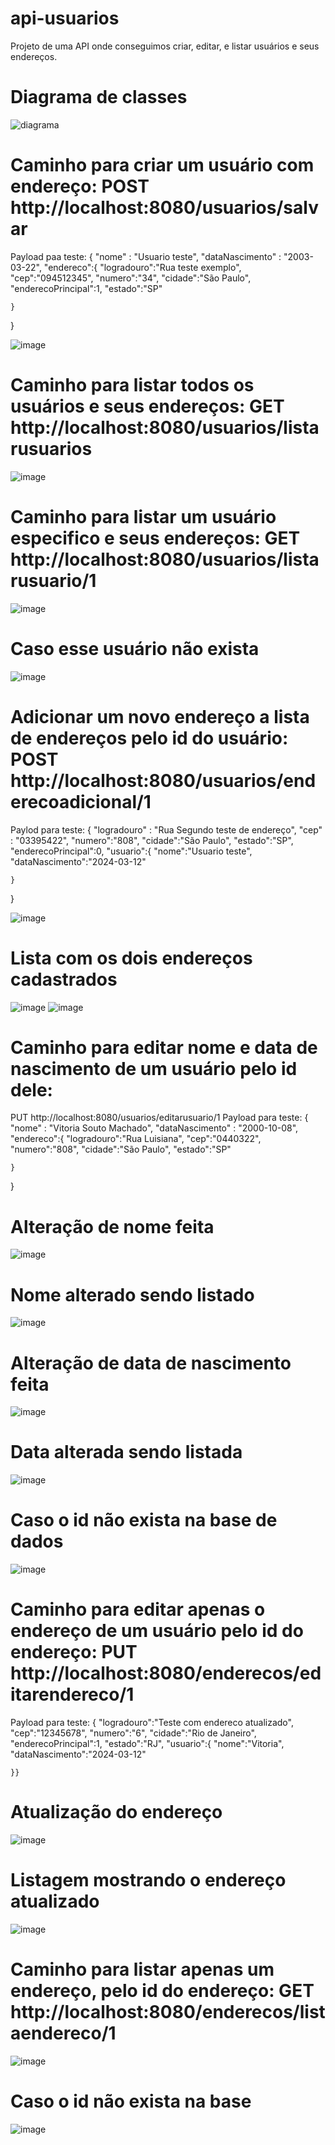 # api-usuarios
Projeto de uma API onde conseguimos criar, editar, e listar usuários e seus endereços. 

# Diagrama de classes
![diagrama](https://github.com/VitoriaSouto06/api-usuarios/assets/70921240/cdf877ae-5372-4691-9805-2950ce6b33b2)


# Caminho para criar um usuário com endereço: POST http://localhost:8080/usuarios/salvar
Payload paa teste: {
    "nome" : "Usuario teste",
    "dataNascimento" : "2003-03-22",
    "endereco":{
        "logradouro":"Rua teste exemplo",
        "cep":"094512345",
        "numero":"34",
        "cidade":"São Paulo",
        "enderecoPrincipal":1,
        "estado":"SP"
        
        
    }
}

![image](https://github.com/VitoriaSouto06/api-usuarios/assets/70921240/aa1b2940-32d6-4766-a0f2-acaba3392854)



# Caminho para listar todos os usuários e seus endereços: GET http://localhost:8080/usuarios/listarusuarios
![image](https://github.com/VitoriaSouto06/api-usuarios/assets/70921240/49d21c40-d1fb-4882-839a-2cdacf48558e)

# Caminho para listar um usuário especifico e seus endereços: GET http://localhost:8080/usuarios/listarusuario/1
![image](https://github.com/VitoriaSouto06/api-usuarios/assets/70921240/50e102bb-0152-4785-a8d7-6a357a5ffe5b)

# Caso esse usuário não exista
![image](https://github.com/VitoriaSouto06/api-usuarios/assets/70921240/4123ddee-4b0b-40c9-911f-f61289c62c13)



# Adicionar um novo endereço a lista de endereços pelo id do usuário: POST http://localhost:8080/usuarios/enderecoadicional/1
Paylod para teste:
{
    "logradouro" : "Rua Segundo teste de endereço",
    "cep" : "03395422",
     "numero":"808",
        "cidade":"São Paulo",
        "estado":"SP",
         "enderecoPrincipal":0,
    "usuario":{
        "nome":"Usuario teste",
        "dataNascimento":"2024-03-12"
    
        
    }
}


![image](https://github.com/VitoriaSouto06/api-usuarios/assets/70921240/78c4f384-aeac-4e8a-a849-93c4d7a91a5a)

# Lista com os dois endereços cadastrados
![image](https://github.com/VitoriaSouto06/api-usuarios/assets/70921240/bc8a1478-4bac-4adf-ad1f-9836f38638d7)
![image](https://github.com/VitoriaSouto06/api-usuarios/assets/70921240/bac12c7e-752c-4938-8d1c-5226a231bbee)




# Caminho para editar nome e data de nascimento de um usuário pelo id dele:
PUT http://localhost:8080/usuarios/editarusuario/1
Payload para teste:
{
    "nome" : "Vitoria Souto Machado",
    "dataNascimento" : "2000-10-08",
    "endereco":{
        "logradouro":"Rua Luisiana",
        "cep":"0440322",
        "numero":"808",
        "cidade":"São Paulo",
        "estado":"SP"
        
    }
}

# Alteração de nome feita
![image](https://github.com/VitoriaSouto06/api-usuarios/assets/70921240/25907df3-d53a-4e71-88cb-3d1eedebf417)
# Nome alterado sendo listado
![image](https://github.com/VitoriaSouto06/api-usuarios/assets/70921240/a493eaae-aea8-4b3e-b298-ac10b9f16aee)

# Alteração de data de nascimento feita
![image](https://github.com/VitoriaSouto06/api-usuarios/assets/70921240/89928af1-a10a-4f61-9523-91be5e86b5c4)
# Data alterada sendo listada
![image](https://github.com/VitoriaSouto06/api-usuarios/assets/70921240/cf2fe1e4-7f18-4304-b81c-50684494e66b)

# Caso o id não exista na base de dados
![image](https://github.com/VitoriaSouto06/api-usuarios/assets/70921240/3e7f2068-215f-4578-b4aa-8eae356c3480)



# Caminho para editar apenas o endereço de um usuário pelo id do endereço: PUT http://localhost:8080/enderecos/editarendereco/1
Payload para teste: {
     "logradouro":"Teste com endereco atualizado",
        "cep":"12345678",
        "numero":"6",
        "cidade":"Rio de Janeiro",
        "enderecoPrincipal":1,
        "estado":"RJ",
    "usuario":{
        "nome":"Vitoria",
        "dataNascimento":"2024-03-12"
    
        
    }}
    
  # Atualização do endereço
  ![image](https://github.com/VitoriaSouto06/api-usuarios/assets/70921240/89c7fc56-733e-468a-b456-554e1dfb70de)
  # Listagem mostrando o endereço atualizado
  ![image](https://github.com/VitoriaSouto06/api-usuarios/assets/70921240/39a41e7f-43ae-4578-a55b-8134f7fab99d)



# Caminho para listar apenas um endereço, pelo id do endereço: GET http://localhost:8080/enderecos/listaendereco/1
![image](https://github.com/VitoriaSouto06/api-usuarios/assets/70921240/bfc3deda-8953-47cf-8cb1-3be9df244bd5)

# Caso o id não exista na base
![image](https://github.com/VitoriaSouto06/api-usuarios/assets/70921240/1cd5995a-d3c1-4a5a-be9d-1a574819fabd)
